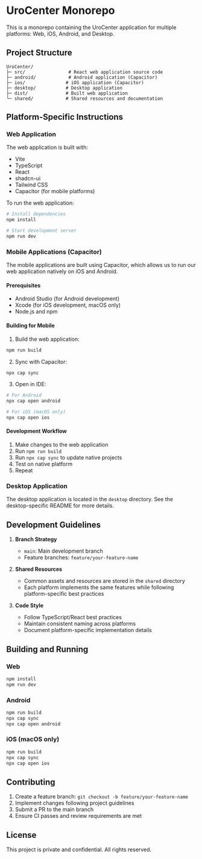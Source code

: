 # UroCenter Monorepo

This is a monorepo containing the UroCenter application for multiple platforms: Web, iOS, Android, and Desktop.

## Project Structure

```
UroCenter/
├─ src/                # React web application source code
├─ android/            # Android application (Capacitor)
├─ ios/               # iOS application (Capacitor)
├─ desktop/           # Desktop application
├─ dist/              # Built web application
└─ shared/            # Shared resources and documentation
```

## Platform-Specific Instructions

### Web Application
The web application is built with:
- Vite
- TypeScript
- React
- shadcn-ui
- Tailwind CSS
- Capacitor (for mobile platforms)

To run the web application:
```sh
# Install dependencies
npm install

# Start development server
npm run dev
```

### Mobile Applications (Capacitor)

The mobile applications are built using Capacitor, which allows us to run our web application natively on iOS and Android.

#### Prerequisites
- Android Studio (for Android development)
- Xcode (for iOS development, macOS only)
- Node.js and npm

#### Building for Mobile

1. Build the web application:
```sh
npm run build
```

2. Sync with Capacitor:
```sh
npx cap sync
```

3. Open in IDE:
```sh
# For Android
npx cap open android

# For iOS (macOS only)
npx cap open ios
```

#### Development Workflow

1. Make changes to the web application
2. Run `npm run build`
3. Run `npx cap sync` to update native projects
4. Test on native platform
5. Repeat

### Desktop Application

The desktop application is located in the `desktop` directory. See the desktop-specific README for more details.

## Development Guidelines

1. **Branch Strategy**
   - `main`: Main development branch
   - Feature branches: `feature/your-feature-name`

2. **Shared Resources**
   - Common assets and resources are stored in the `shared` directory
   - Each platform implements the same features while following platform-specific best practices

3. **Code Style**
   - Follow TypeScript/React best practices
   - Maintain consistent naming across platforms
   - Document platform-specific implementation details

## Building and Running

### Web
```sh
npm install
npm run dev
```

### Android
```sh
npm run build
npx cap sync
npx cap open android
```

### iOS (macOS only)
```sh
npm run build
npx cap sync
npx cap open ios
```

## Contributing

1. Create a feature branch: `git checkout -b feature/your-feature-name`
2. Implement changes following project guidelines
3. Submit a PR to the main branch
4. Ensure CI passes and review requirements are met

## License

This project is private and confidential. All rights reserved.